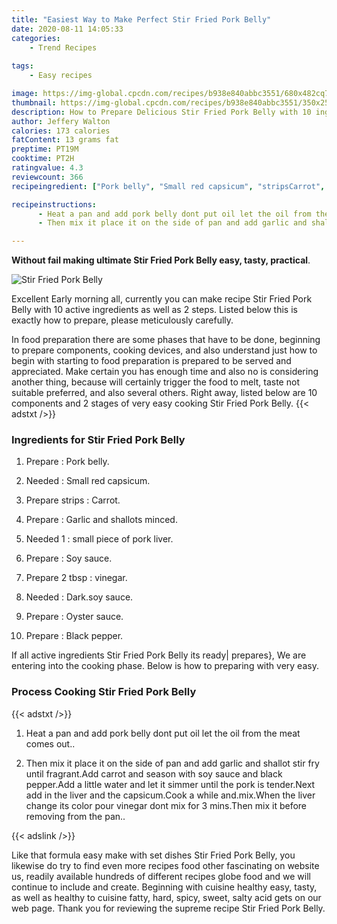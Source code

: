 ```yaml
---
title: "Easiest Way to Make Perfect Stir Fried Pork Belly"
date: 2020-08-11 14:05:33
categories:
    - Trend Recipes
    
tags:
    - Easy recipes

image: https://img-global.cpcdn.com/recipes/b938e840abbc3551/680x482cq70/stir-fried-pork-belly-recipe-main-photo.jpg
thumbnail: https://img-global.cpcdn.com/recipes/b938e840abbc3551/350x250cq70/stir-fried-pork-belly-recipe-main-photo.jpg
description: How to Prepare Delicious Stir Fried Pork Belly with 10 ingredients and 2 stages of easy cooking.
author: Jeffery Walton
calories: 173 calories
fatContent: 13 grams fat
preptime: PT19M
cooktime: PT2H
ratingvalue: 4.3
reviewcount: 366
recipeingredient: ["Pork belly", "Small red capsicum", "stripsCarrot", "Garlic and shallots minced", "1small piece of pork liver", "Soy sauce", "2 tbspvinegar", "Darksoy sauce", "Oyster sauce", "Black pepper"]

recipeinstructions: 
      - Heat a pan and add pork belly dont put oil let the oil from the meat comes out 
      - Then mix it place it on the side of pan and add garlic and shallot stir fry until fragrantAdd carrot and season with soy sauce and black pepperAdd a little water and let it simmer until the pork is tenderNext add in the liver and the capsicumCook a while andmixWhen the liver change its color pour vinegar dont mix for 3minsThen mix it before removing from the pan

---
```




**Without fail making ultimate Stir Fried Pork Belly easy, tasty, practical**. 


![Stir Fried Pork Belly](https://img-global.cpcdn.com/recipes/b938e840abbc3551/680x482cq70/stir-fried-pork-belly-recipe-main-photo.jpg "Stir Fried Pork Belly")




Excellent Early morning all, currently you can make recipe Stir Fried Pork Belly with 10 active ingredients as well as 2 steps. Listed below this is exactly how to prepare, please meticulously carefully.

In food preparation there are some phases that have to be done, beginning to prepare components, cooking devices, and also understand just how to begin with starting to food preparation is prepared to be served and appreciated. Make certain you has enough time and also no is considering another thing, because will certainly trigger the food to melt, taste not suitable preferred, and also several others. Right away, listed below are 10 components and 2 stages of very easy cooking Stir Fried Pork Belly.
{{< adstxt />}}

### Ingredients for Stir Fried Pork Belly


1. Prepare  : Pork belly.

1. Needed  : Small red capsicum.

1. Prepare strips : Carrot.

1. Prepare  : Garlic and shallots minced.

1. Needed 1 : small piece of pork liver.

1. Prepare  : Soy sauce.

1. Prepare 2 tbsp : vinegar.

1. Needed  : Dark.soy sauce.

1. Prepare  : Oyster sauce.

1. Prepare  : Black pepper.



If all active ingredients Stir Fried Pork Belly its ready| prepares}, We are entering into the cooking phase. Below is how to preparing with very easy.

### Process Cooking Stir Fried Pork Belly

{{< adstxt />}}


1. Heat a pan and add pork belly dont put oil let the oil from the meat comes out..



1. Then mix it place it on the side of pan and add garlic and shallot stir fry until fragrant.Add carrot and season with soy sauce and black pepper.Add a little water and let it simmer until the pork is tender.Next add in the liver and the capsicum.Cook a while and.mix.When the liver change its color pour vinegar dont mix for 3
mins.Then mix it before removing from the pan..





{{< adslink />}}

Like that formula easy make with set dishes Stir Fried Pork Belly, you likewise do try to find even more recipes food other fascinating on website us, readily available hundreds of different recipes globe food and we will continue to include and create. Beginning with cuisine healthy easy, tasty, as well as healthy to cuisine fatty, hard, spicy, sweet, salty acid gets on our web page. Thank you for reviewing the supreme recipe Stir Fried Pork Belly.
